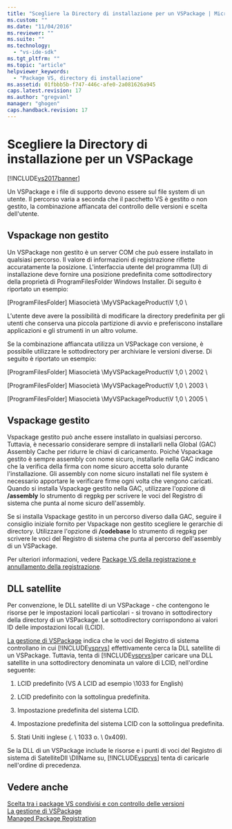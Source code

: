 ```yaml
---
title: "Scegliere la Directory di installazione per un VSPackage | Microsoft Docs"
ms.custom: ""
ms.date: "11/04/2016"
ms.reviewer: ""
ms.suite: ""
ms.technology: 
  - "vs-ide-sdk"
ms.tgt_pltfrm: ""
ms.topic: "article"
helpviewer_keywords: 
  - "Package VS, directory di installazione"
ms.assetid: 01fbbb5b-f747-446c-afe0-2a081626a945
caps.latest.revision: 17
ms.author: "gregvanl"
manager: "ghogen"
caps.handback.revision: 17
---
```

# Scegliere la Directory di installazione per un VSPackage
[!INCLUDE[vs2017banner](../../code-quality/includes/vs2017banner.md)]

Un VSPackage e i file di supporto devono essere sul file system di un utente.  Il percorso varia a seconda che il pacchetto VS è gestito o non gestito, la combinazione affiancata del controllo delle versioni e scelta dell'utente.  
  
## Vspackage non gestito  
 Un VSPackage non gestito è un server COM che può essere installato in qualsiasi percorso.  Il valore di informazioni di registrazione riflette accuratamente la posizione.  L'interfaccia utente del programma \(UI\) di installazione deve fornire una posizione predefinita come sottodirectory della proprietà di ProgramFilesFolder Windows Installer.  Di seguito è riportato un esempio:  
  
 \[ProgramFilesFolder\] Miasocietà \\MyVSPackageProduct\\V 1,0 \\  
  
 L'utente deve avere la possibilità di modificare la directory predefinita per gli utenti che conserva una piccola partizione di avvio e preferiscono installare applicazioni e gli strumenti in un altro volume.  
  
 Se la combinazione affiancata utilizza un VSPackage con versione, è possibile utilizzare le sottodirectory per archiviare le versioni diverse.  Di seguito è riportato un esempio:  
  
 \[ProgramFilesFolder\] Miasocietà \\MyVSPackageProduct\\V 1,0 \\ 2002 \\  
  
 \[ProgramFilesFolder\] Miasocietà \\MyVSPackageProduct\\V 1,0 \\ 2003 \\  
  
 \[ProgramFilesFolder\] Miasocietà \\MyVSPackageProduct\\V 1,0 \\ 2005 \\  
  
## Vspackage gestito  
 Vspackage gestito può anche essere installato in qualsiasi percorso.  Tuttavia, è necessario considerare sempre di installarli nella Global \(GAC\) Assembly Cache per ridurre le chiavi di caricamento.  Poiché Vspackage gestito è sempre assembly con nome sicuro, installarle nella GAC indicano che la verifica della firma con nome sicuro accetta solo durante l'installazione.  Gli assembly con nome sicuro installati nel file system è necessario apportare le verificare firme ogni volta che vengono caricati.  Quando si installa Vspackage gestito nella GAC, utilizzare l'opzione di **\/assembly** lo strumento di regpkg per scrivere le voci del Registro di sistema che punta al nome sicuro dell'assembly.  
  
 Se si installa Vspackage gestito in un percorso diverso dalla GAC, seguire il consiglio iniziale fornito per Vspackage non gestito scegliere le gerarchie di directory.  Utilizzare l'opzione di **\/codebase** lo strumento di regpkg per scrivere le voci del Registro di sistema che punta al percorso dell'assembly di un VSPackage.  
  
 Per ulteriori informazioni, vedere [Package VS della registrazione e annullamento della registrazione](../../extensibility/registering-and-unregistering-vspackages.md).  
  
## DLL satellite  
 Per convenzione, le DLL satellite di un VSPackage \- che contengono le risorse per le impostazioni locali particolari \- si trovano in sottodirectory della directory di un VSPackage.  Le sottodirectory corrispondono ai valori ID delle impostazioni locali \(LCID\).  
  
 [La gestione di VSPackage](../../extensibility/managing-vspackages.md) indica che le voci del Registro di sistema controllano in cui [!INCLUDE[vsprvs](../../code-quality/includes/vsprvs_md.md)] effettivamente cerca la DLL satellite di un VSPackage.  Tuttavia, tenta di [!INCLUDE[vsprvs](../../code-quality/includes/vsprvs_md.md)]per caricare una DLL satellite in una sottodirectory denominata un valore di LCID, nell'ordine seguente:  
  
1.  LCID predefinito \(VS A LCID ad esempio \\1033 for English\)  
  
2.  LCID predefinito con la sottolingua predefinita.  
  
3.  Impostazione predefinita del sistema LCID.  
  
4.  Impostazione predefinita del sistema LCID con la sottolingua predefinita.  
  
5.  Stati Uniti  inglese \(.  \\ 1033 o.  \\ 0x409\).  
  
 Se la DLL di un VSPackage include le risorse e i punti di voci del Registro di sistema di SatelliteDll \\DllName su, [!INCLUDE[vsprvs](../../code-quality/includes/vsprvs_md.md)] tenta di caricarle nell'ordine di precedenza.  
  
## Vedere anche  
 [Scelta tra i package VS condivisi e con controllo delle versioni](../../extensibility/choosing-between-shared-and-versioned-vspackages.md)   
 [La gestione di VSPackage](../../extensibility/managing-vspackages.md)   
 [Managed Package Registration](http://msdn.microsoft.com/it-it/f69e0ea3-6a92-4639-8ca9-4c9c210e58a1)